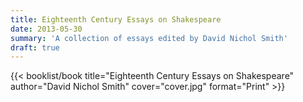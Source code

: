 ```yaml
---
title: Eighteenth Century Essays on Shakespeare
date: 2013-05-30
summary: 'A collection of essays edited by David Nichol Smith'
draft: true
---
```


{{< booklist/book
title="Eighteenth Century Essays on Shakespeare"
author="David Nichol Smith"
cover="cover.jpg"
format="Print" >}}
